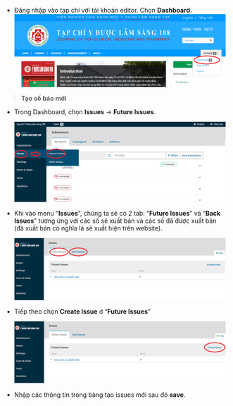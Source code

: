 
  

- Đăng nhập vào tạp chí với tài khoản editor. Chọn **Dashboard.**
![](/../img/img_guide/website.png)



  

>  **Tạo số báo mới**

  

  

- Trong Dashboard, chọn **Issues** -> **Future Issues**.

  ![](/../img/img_guide/issues.png)

- Khi vào menu “**Issues**”, chúng ta sẽ có 2 tab: “**Future Issues**” và “**Back Issues**” tương ứng với các số sẽ xuất bản và các số đã được xuất bản (đã xuất bản có nghĩa là sẽ xuất hiện trên website).

  ![](/../img/img_guide/issuesfutureOrback.png)

- Tiếp theo chọn **Create Issue** ở “**Future Issues**”

  ![](/../img/img_guide/CreateIssue.png)

- Nhập các thông tin trong bảng tạo issues mới sau đó **save**.